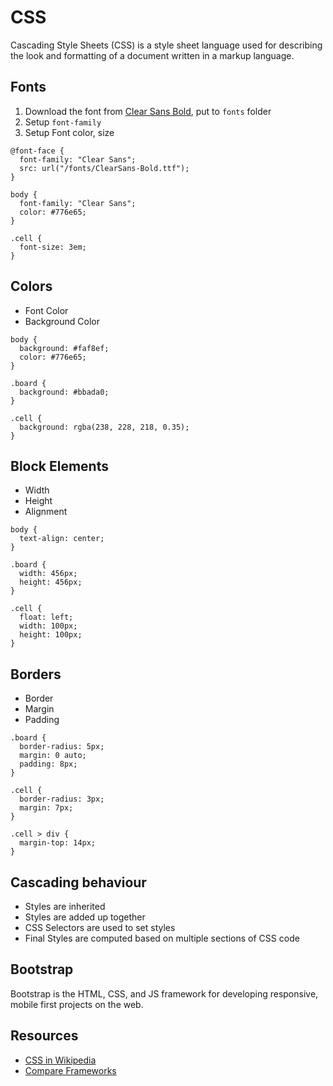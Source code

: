 # CSS

Cascading Style Sheets (CSS) is a style sheet language used for describing the look and formatting of a document written in a markup language.

## Fonts

1. Download the font from [Clear Sans Bold](http://www.fontsquirrel.com/fonts/clear-sans), put to `fonts` folder
2. Setup `font-family`
3. Setup Font color, size

```
@font-face {
  font-family: "Clear Sans";
  src: url("/fonts/ClearSans-Bold.ttf");
}

body {
  font-family: "Clear Sans";
  color: #776e65;
}

.cell {
  font-size: 3em;
}
```

## Colors

- Font Color
- Background Color

```
body {
  background: #faf8ef;
  color: #776e65;
}

.board {
  background: #bbada0;
}

.cell {
  background: rgba(238, 228, 218, 0.35);
}
```

## Block Elements

- Width
- Height
- Alignment

```
body {
  text-align: center;
}

.board {
  width: 456px;
  height: 456px;
}

.cell {
  float: left;
  width: 100px;
  height: 100px;
}
```

## Borders

- Border
- Margin
- Padding

```
.board {
  border-radius: 5px;
  margin: 0 auto;
  padding: 8px;
}

.cell {
  border-radius: 3px;
  margin: 7px;
}

.cell > div {
  margin-top: 14px;
}

```

## Cascading behaviour

- Styles are inherited
- Styles are added up together
- CSS Selectors are used to set styles
- Final Styles are computed based on multiple sections of CSS code

## Bootstrap

Bootstrap is the HTML, CSS, and JS framework for developing responsive, mobile first projects on the web.

## Resources

- [CSS in Wikipedia](http://en.wikipedia.org/wiki/Cascading_Style_Sheets)
- [Compare Frameworks](http://usablica.github.io/front-end-frameworks/compare.html)
